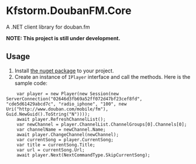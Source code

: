# Kfstorm.DoubanFM.Core
A .NET client library for douban.fm

**NOTE: This project is still under development.**

## Usage
1. Install [the nuget package](https://www.nuget.org/packages/Kfstorm.DoubanFM.Core/) to your project.
2. Create an instance of `IPlayer` interface and call the methods. Here is the sample code:

```
    var player = new Player(new Session(new ServerConnection("02646d3fb69a52ff072d47bf23cef8fd", "cde5d61429abcd7c", "radio_iphone", "100", new Uri("http://www.douban.com/mobile/fm"), Guid.NewGuid().ToString("N"))));
    await player.RefreshChannelList();
    var newChannel = player.ChannelList.ChannelGroups[0].Channels[0];
    var channelName = newChannel.Name;
    await player.ChangeChannel(newChannel);
    var currentSong = player.CurrentSong;
    var title = currentSong.Title;
    var url = currentSong.Url;
    await player.Next(NextCommandType.SkipCurrentSong);
```
